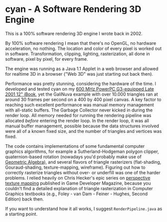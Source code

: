 # cyan - A Software Rendering 3D Engine

This is a 100% software rendering 3D engine I wrote back in 2002.

By 100% software rendering I mean that there's no OpenGL, no hardware acceleration, no nothing. The location and color of every pixel is worked out in software.  Transformation, clipping, lighting, rasterization, all done in software, pixel by pixel, for every frame.

The engine was running as a Java 1.1 Applet in a web browser and allowed for realtime 3D in a browser ("Web 3D" was just starting out back then). 

Performance was pretty stunning, considering the hardware of the time. I developed and tested cyan on my [600 MHz PowerPC G3-equipped Late 2001 12" iBook](https://en.wikipedia.org/wiki/IBook), yet the GaliNuva example with over 10.000 triangles ran at around 30 frames per second on a 400 by 400 pixel canvas. A key factor to reaching such excellent performance was manual memory management with all-static buffers. The Garbage Collector never kicked in during the render loop. All memory needed for running the rendering pipeline was allocated _before_ entering the render loop. In the render loop, it was all manual buffer management, possible because the data structures involved were all of a known fixed size, and the number of triangles and vertices was fixed.

The code contains implementations of some fundamental computer graphics algorithms, for example a Sutherland-Hodgeman polygon clipper, quaternion-based rotation (nowadays you'd probably make use of [Geometric Algebra](https://bivector.net)), and several flavors of triangle rasterizers (flat-shading, Gouraud-shading, texture-mapping, wireframe). Figuring out how to correctly rasterize triangles without over- or underfill was one of the harder problems. I relied heavily on Chris Hecker's epic series on [perspective texture mapping](https://chrishecker.com/Miscellaneous_Technical_Articles) published in Game Developer Magazine, because you couldn't find a detailed explanation of triangle rasterization in Computer Graphics textbooks (e.g., Foley - van Dam - Feiner - Hughes, Second Edition) back then.

If you want to understand how it all works, I suggest `RenderPipeline.java` as a starting point.
